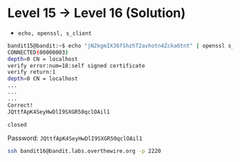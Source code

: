 # Level 15 -> Level 16 (Solution)

- `echo, openssl, s_client`

```bash
bandit15@bandit:~$ echo "jN2kgmIXJ6fShzhT2avhotn4Zcka6tnt" | openssl s_client -ign_eof -connect localhost:30001
CONNECTED(00000003)
depth=0 CN = localhost
verify error:num=18:self signed certificate
verify return:1
depth=0 CN = localhost
...
...
...
Correct!
JQttfApK4SeyHwDlI9SXGR50qclOAil1

closed
```

Password: `JQttfApK4SeyHwDlI9SXGR50qclOAil1`

```bash
ssh bandit16@bandit.labs.overthewire.org -p 2220
```
